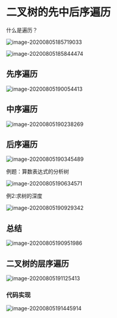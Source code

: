 # 二叉树的先中后序遍历

什么是遍历？

![image-20200805185719033](https://tva1.sinaimg.cn/large/007S8ZIlly1ghg4ww7a5ej31j00u0hdt.jpg)

![image-20200805185844474](https://tva1.sinaimg.cn/large/007S8ZIlly1ghg4ydjn7xj31hb0u0kjl.jpg)

## 先序遍历

![image-20200805190054413](https://tva1.sinaimg.cn/large/007S8ZIlly1ghg50mpqmxj31mz0u04qq.jpg)

## 中序遍历

![image-20200805190238269](https://tva1.sinaimg.cn/large/007S8ZIlly1ghg52fckajj31l50u04qq.jpg)

## 后序遍历

![image-20200805190345489](https://tva1.sinaimg.cn/large/007S8ZIlly1ghg53lkpvej31lt0u04qq.jpg)

例题：算数表达式的分析树

![image-20200805190634571](https://tva1.sinaimg.cn/large/007S8ZIlly1ghg56j4ttuj31ko0u0b29.jpg)

例2:求树的深度

![image-20200805190929342](https://tva1.sinaimg.cn/large/007S8ZIlly1ghg59k8tskj321r0u04qp.jpg)

## 总结

![image-20200805190951986](https://tva1.sinaimg.cn/large/007S8ZIlly1ghg59y7010j32520u0nmy.jpg)

## 二叉树的层序遍历

![image-20200805191125413](https://tva1.sinaimg.cn/large/007S8ZIlly1ghg5bkexd6j31rh0u0e81.jpg)

### 代码实现

![image-20200805191445914](https://tva1.sinaimg.cn/large/007S8ZIlly1ghg5f1pfwcj31ju0u04qq.jpg)